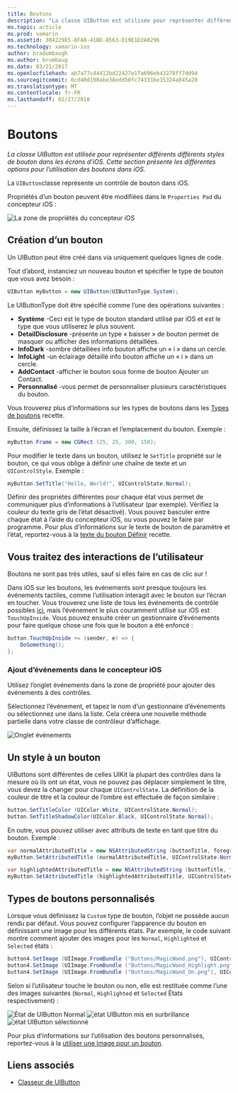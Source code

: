 ```yaml
---
title: Boutons
description: "La classe UIButton est utilisée pour représenter différents différents styles de bouton dans les écrans d’iOS. Cette section présente les différentes options pour l’utilisation des boutons dans iOS."
ms.topic: article
ms.prod: xamarin
ms.assetid: 304229E5-8FA8-41BD-8563-D19E1D2A0296
ms.technology: xamarin-ios
author: bradumbaugh
ms.author: brumbaug
ms.date: 03/21/2017
ms.openlocfilehash: ab7a77c44412bd22427e17a696eb43278ff7dd94
ms.sourcegitcommit: 6cd40d190abe38edd50fc74331be15324a845a28
ms.translationtype: MT
ms.contentlocale: fr-FR
ms.lasthandoff: 02/27/2018
---
```

# <a name="buttons"></a>Boutons

_La classe UIButton est utilisée pour représenter différents différents styles de bouton dans les écrans d’iOS. Cette section présente les différentes options pour l’utilisation des boutons dans iOS._

La `UIButton`classe représente un contrôle de bouton dans iOS. 

Propriétés d’un bouton peuvent être modifiées dans le `Properties Pad` du concepteur iOS :


![](buttons-images/properties.png "La zone de propriétés du concepteur iOS")

## <a name="creating-a-button"></a>Création d’un bouton

Un UIButton peut être créé dans via uniquement quelques lignes de code.

Tout d’abord, instanciez un nouveau bouton et spécifier le type de bouton que vous avez besoin :

```csharp
UIButton myButton = new UIButton(UIButtonType.System);
```

Le UIButtonType doit être spécifié comme l’une des opérations suivantes :

- **Système** -Ceci est le type de bouton standard utilisé par iOS et est le type que vous utiliserez le plus souvent.
- **DetailDisclosure** -présente un type « baisser » de bouton permet de masquer ou afficher des informations détaillées.
- **InfoDark** -sombre détaillées info bouton affiche un « i » dans un cercle.
- **InfoLight** -un éclairage détaillé info bouton affiche un « i » dans un cercle.
- **AddContact** -afficher le bouton sous forme de bouton Ajouter un Contact.
- **Personnalisé** -vous permet de personnaliser plusieurs caractéristiques du bouton.

Vous trouverez plus d’informations sur les types de boutons dans les [Types de boutons](https://developer.xamarin.com/recipes/ios/standard_controls/buttons/create_different_types_of_buttons/) recette.

Ensuite, définissez la taille à l’écran et l’emplacement du bouton. Exemple :

```csharp
myButton.Frame = new CGRect (25, 25, 300, 150);
```

Pour modifier le texte dans un bouton, utilisez le `SetTitle` propriété sur le bouton, ce qui vous oblige à définir une chaîne de texte et un `UIControlStyle`. Exemple :

```csharp
myButton.SetTitle("Hello, World!", UIControlState.Normal);
```

Définir des propriétés différentes pour chaque état vous permet de communiquer plus d’informations à l’utilisateur (par exemple). Vérifiez la couleur du texte gris de l’état désactivé). Vous pouvez basculer entre chaque état à l’aide du concepteur iOS, ou vous pouvez le faire par programme. Pour plus d’informations sur le texte de bouton de paramètre et l’état, reportez-vous à la [texte du bouton Définir](https://developer.xamarin.com/recipes/ios/standard_controls/buttons/set_button_text/) recette.

## <a name="dealing-with-user-interactions"></a>Vous traitez des interactions de l’utilisateur


Boutons ne sont pas très utiles, sauf si elles faire en cas de clic sur ! 

Dans iOS sur les boutons, les événements sont presque toujours les événements tactiles, comme l’utilisation interagit avec le bouton sur l’écran en toucher. Vous trouverez une liste de tous les événements de contrôle possibles [ici](https://developer.apple.com/documentation/uikit/uicontrolevents), mais l’événement le plus couramment utilisé sur iOS est `TouchUpInside`. Vous pouvez ensuite créer un gestionnaire d’événements pour faire quelque chose une fois que le bouton a été enfoncé :


```csharp
button.TouchUpInside += (sender, e) => {
    DoSomething();
};
```

### <a name="adding-events-in-the-ios-designer"></a>Ajout d’événements dans le concepteur iOS
 
Utilisez l’onglet événements dans la zone de propriété pour ajouter des événements à des contrôles.

Sélectionnez l’événement, et tapez le nom d’un gestionnaire d’événements ou sélectionnez une dans la liste. Cela créera une nouvelle méthode partielle dans votre classe de contrôleur d’affichage.

![Onglet événements](buttons-images/image1.png)

## <a name="styling-a-button"></a>Un style à un bouton

UIButtons sont différentes de celles UIKit la plupart des contrôles dans la mesure où ils ont un état, vous ne pouvez pas déplacer simplement le titre, vous devez la changer pour chaque `UIControlState`. La définition de la couleur de titre et la couleur de l’ombre est effectuée de façon similaire :

```csharp
button.SetTitleColor (UIColor.White, UIControlState.Normal);
button.SetTitleShadowColor(UIColor.Black, UIControlState.Normal);
```

En outre, vous pouvez utiliser avec attributs de texte en tant que titre du bouton. Exemple :

```csharp
var normalAttributedTitle = new NSAttributedString (buttonTitle, foregroundColor: UIColor.Blue, strikethroughStyle: NSUnderlineStyle.Single);
myButton.SetAttributedTitle (normalAttributedTitle, UIControlState.Normal);

var highlightedAttributedTitle = new NSAttributedString (buttonTitle, foregroundColor: UIColor.Green, strikethroughStyle: NSUnderlineStyle.Thick);
myButton.SetAttributedTitle (highlightedAttributedTitle, UIControlState.Highlighted);
```

## <a name="custom-button-types"></a>Types de boutons personnalisés


Lorsque vous définissez la `Custom` type de bouton, l’objet ne possède aucun rendu par défaut. Vous pouvez configurer l’apparence du bouton en définissant une image pour les différents états. Par exemple, le code suivant montre comment ajouter des images pour les `Normal`, `Highlighted` et `Selected` états :


```csharp
button4.SetImage (UIImage.FromBundle ("Buttons/MagicWand.png"), UIControlState.Normal);
button4.SetImage (UIImage.FromBundle ("Buttons/MagicWand_Highlight.png"), UIControlState.Highlighted);
button4.SetImage (UIImage.FromBundle ("Buttons/MagicWand_On.png"), UIControlState.Selected);
```


Selon si l’utilisateur touche le bouton ou non, elle est restituée comme l’une des images suivantes (`Normal`, `Highlighted` et `Selected` États respectivement) :


![](buttons-images/image22.png "État de UIButton Normal")
![](buttons-images/image23.png "état UIButton mis en surbrillance")
![](buttons-images/image24.png "état UIButton sélectionné")

Pour plus d’informations sur l’utilisation des boutons personnalisés, reportez-vous à la [utiliser une Image pour un bouton](https://developer.xamarin.com/recipes/ios/standard_controls/buttons/use_an_image_for_a_button/).


## <a name="related-links"></a>Liens associés

- [Classeur de UIButton](https://developer.xamarin.com/workbooks/ios/user-interface/UIbutton/uibutton.workbook)
